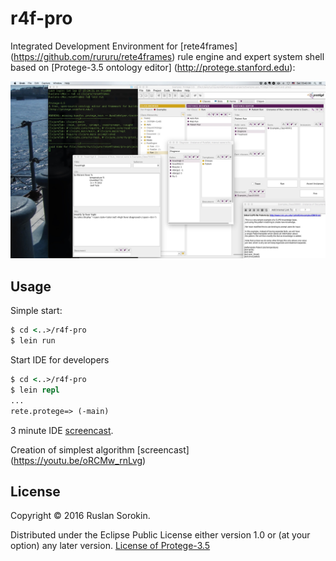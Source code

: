 # r4f-pro

Integrated Development Environment for [rete4frames] (https://github.com/rururu/rete4frames) rule engine and expert system shell based on [Protege-3.5 ontology editor] (http://protege.stanford.edu):

![screenshot](screenshot.jpg)


## Usage

Simple start:
```clj
$ cd <..>/r4f-pro
$ lein run
```
Start IDE for developers
```clj
$ cd <..>/r4f-pro
$ lein repl
...
rete.protege=> (-main)
```

3 minute IDE [screencast](https://www.youtube.com/watch?v=RZKKq6Pym44&feature=youtu.be).

Creation of simplest algorithm [screencast] (https://youtu.be/oRCMw_rnLvg)

## License

Copyright © 2016 Ruslan Sorokin.

Distributed under the Eclipse Public License either version 1.0 or (at
your option) any later version.
[License of Protege-3.5](https://github.com/rururu/r4f-pro/blob/master/LICENSE_PROTEGE)
